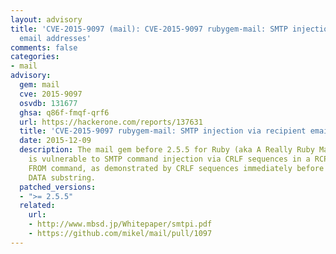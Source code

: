 ```yaml
---
layout: advisory
title: 'CVE-2015-9097 (mail): CVE-2015-9097 rubygem-mail: SMTP injection via recipient
  email addresses'
comments: false
categories:
- mail
advisory:
  gem: mail
  cve: 2015-9097
  osvdb: 131677
  ghsa: q86f-fmqf-qrf6
  url: https://hackerone.com/reports/137631
  title: 'CVE-2015-9097 rubygem-mail: SMTP injection via recipient email addresses'
  date: 2015-12-09
  description: The mail gem before 2.5.5 for Ruby (aka A Really Ruby Mail Library)
    is vulnerable to SMTP command injection via CRLF sequences in a RCPT TO or MAIL
    FROM command, as demonstrated by CRLF sequences immediately before and after a
    DATA substring.
  patched_versions:
  - ">= 2.5.5"
  related:
    url:
    - http://www.mbsd.jp/Whitepaper/smtpi.pdf
    - https://github.com/mikel/mail/pull/1097
---
```

